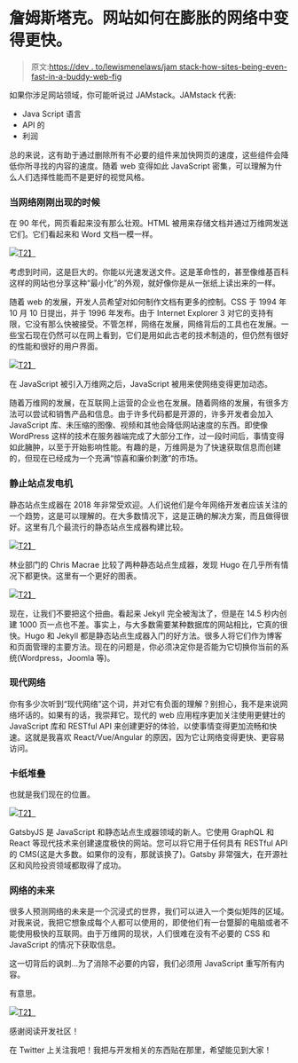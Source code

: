 # 詹姆斯塔克。网站如何在膨胀的网络中变得更快。

> 原文:[https://dev . to/lewismenelaws/jam stack-how-sites-being-even-fast-in-a-buddy-web-fig](https://dev.to/lewismenelaws/jamstack-how-sites-are-becoming-even-faster-in-a-bloated-web-fig)

如果你涉足网站领域，你可能听说过 JAMstack。JAMstack 代表:

*   Java Script 语言
*   API 的
*   利润

总的来说，这有助于通过删除所有不必要的组件来加快网页的速度，这些组件会降低你所寻找的内容的速度。随着 web 变得如此 JavaScript 密集，可以理解为什么人们选择性能而不是更好的视觉风格。

### 当网络刚刚出现的时候

在 90 年代，网页看起来没有那么壮观。HTML 被用来存储文档并通过万维网发送它们。它们看起来和 Word 文档一模一样。

[![](../Images/7b4bda8aa20291a18431574854e5463e.png)T2】](https://res.cloudinary.com/practicaldev/image/fetch/s--arPrtsgi--/c_limit%2Cf_auto%2Cfl_progressive%2Cq_auto%2Cw_880/https://lewismenelaws.com/content/images/2018/09/oldestwebsites8.jpg)

考虑到时间，这是巨大的。你能以光速发送文件。这是革命性的，甚至像维基百科这样的网站也分享这种“最小化”的外观，就好像你是从一张纸上读出来的一样。

随着 web 的发展，开发人员希望对如何制作文档有更多的控制。CSS 于 1994 年 10 月 10 日提出，并于 1996 年发布。由于 Internet Explorer 3 对它的支持有限，它没有那么快被接受。不管怎样，网络在发展，网络背后的工具也在发展。一些宝石现在仍然可以在网上看到，它们是用如此古老的技术制造的，但仍然有很好的性能和很好的用户界面。

[![](../Images/ebd962742a71dc31726c9b241e9be56a.png)T2】](https://res.cloudinary.com/practicaldev/image/fetch/s--YioTdaR8--/c_limit%2Cf_auto%2Cfl_progressive%2Cq_auto%2Cw_880/https://lewismenelaws.com/content/images/2018/09/Screenshot-from-2018-09-09-18-22-37.png)

在 JavaScript 被引入万维网之后，JavaScript 被用来使网络变得更加动态。

随着万维网的发展，在互联网上运营的企业也在发展。随着网络的发展，有很多方法可以尝试和销售产品和信息。由于许多代码都是开源的，许多开发者会加入 JavaScript 库、未压缩的图像、视频和其他会降低网站速度的东西。即使像 WordPress 这样的技术在服务器端完成了大部分工作，过一段时间后，事情变得如此臃肿，以至于开始影响性能。有趣的是，万维网是为了快速获取信息而创建的，但现在已经成为一个充满“惊喜和廉价刺激”的市场。

### 静止站点发电机

静态站点生成器在 2018 年非常受欢迎。人们说他们是今年网络开发者应该关注的一个趋势，这是可以理解的。在大多数情况下，这是正确的解决方案，而且做得很好。这里有几个最流行的静态站点生成器构建比较。

[![](../Images/7f5e6b4acfcaa2219abdbe17481a8600.png)T2】](https://res.cloudinary.com/practicaldev/image/fetch/s--fSn_FQtE--/c_limit%2Cf_auto%2Cfl_progressive%2Cq_auto%2Cw_880/https://lewismenelaws.com/content/images/2018/10/hugo-vs-jekyll-totals.jpeg)

林业部门的 Chris Macrae 比较了两种静态站点生成器，发现 Hugo 在几乎所有情况下都更快。这里有一个更好的图表。

[![](../Images/5e994043e9933a23f941dce2da96d319.png)T2】](https://res.cloudinary.com/practicaldev/image/fetch/s--jZbw1sB1--/c_limit%2Cf_auto%2Cfl_progressive%2Cq_auto%2Cw_880/https://lewismenelaws.com/content/images/2018/10/hugo-vs-jekyll-basic-test-1.jpeg)

现在，让我们不要把这个扭曲。看起来 Jekyll 完全被淘汰了，但是在 14.5 秒内创建 1000 页一点也不差。事实上，与大多数需要某种数据库的网站相比，它真的很快。Hugo 和 Jekyll 都是静态站点生成器入门的好方法。很多人将它们作为博客和页面管理的主要方法。现在的问题是，你必须决定你是否能为它切换你当前的系统(Wordpress，Joomla 等)。

### 现代网络

你有多少次听到“现代网络”这个词，并对它有负面的理解？别担心，我不是来说网络坏话的。如果有的话，我崇拜它。现代的 web 应用程序更加关注使用更健壮的 JavaScript 库和 RESTful API 来创建更好的体验，以使事情变得更加流畅和快速。这就是我喜欢 React/Vue/Angular 的原因，因为它让网络变得更快、更容易访问。

### 卡纸堆叠

也就是我们现在的位置。

[![](../Images/241d0c1158f76e47d3e775642bb768b8.png)T2】](https://res.cloudinary.com/practicaldev/image/fetch/s--ApKlVws0--/c_limit%2Cf_auto%2Cfl_progressive%2Cq_auto%2Cw_880/https://lewismenelaws.com/content/images/2018/10/download.png)

GatsbyJS 是 JavaScript 和静态站点生成器领域的新人。它使用 GraphQL 和 React 等现代技术来创建速度极快的网站。您可以将它用于任何具有 RESTful API 的 CMS(这是大多数。如果你的没有，那就该换了)。Gatsby 非常强大，在开源社区和风险投资领域都取得了成功。

### 网络的未来

很多人预测网络的未来是一个沉浸式的世界，我们可以进入一个类似矩阵的区域。对我来说，我把它想象成每个人都可以使用的，即使他们有一台蹩脚的电脑或者不能使用极快的互联网。由于万维网的现状，人们很难在没有不必要的 CSS 和 JavaScript 的情况下获取信息。

这一切背后的讽刺...为了消除不必要的内容，我们必须用 JavaScript 重写所有内容。

有意思。

[![](../Images/ebeb7b2b4b1d01ef679ddd430052ef34.png)T2】](https://res.cloudinary.com/practicaldev/image/fetch/s--G_X1Q7QC--/c_limit%2Cf_auto%2Cfl_progressive%2Cq_66%2Cw_880/https://lewismenelaws.com/content/images/2018/10/1_OF0xEMkWBv-69zvmNs6RDQ.gif)

感谢阅读开发社区！

在 Twitter 上关注我吧！我把与开发相关的东西贴在那里，希望能见到大家！